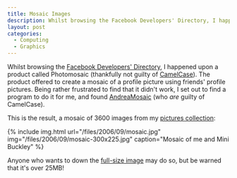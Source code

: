 ```yaml
---
title: Mosaic Images
description: Whilst browsing the Facebook Developers' Directory, I happened upon a product called Photomosaic.
layout: post
categories:
  - Computing
  - Graphics
---
```

Whilst browsing the [Facebook Developers' Directory](http://developers.facebook.com/products.php), I happened upon a product called Photomosaic (thankfully not guilty of [CamelCase](https://en.wikipedia.org/wiki/CamelCase)). The product offered to create a mosaic of a profile picture using friends' profile pictures. Being rather frustrated to find that it didn't work, I set out to find a program to do it for me, and found [AndreaMosaic](http://andreaplanet.com/andreamosaic/) (who _are_ guilty of CamelCase).

This is the result, a mosaic of 3600 images from my [pictures collection](https://pictures.scholesmafia.co.uk/):

{% include img.html url="/files/2006/09/mosaic.jpg" img="/files/2006/09/mosaic-300x225.jpg" caption="Mosaic of me and Mini Buckley" %}

Anyone who wants to down the [full-size image](https://cmbuckley.co.uk/graphics/mosaic.jpg) may do so, but be warned that it's over 25MB!
